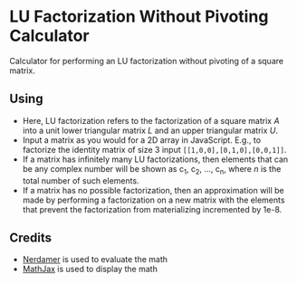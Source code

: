 # LU Factorization Without Pivoting Calculator
Calculator for performing an LU factorization without pivoting of a square matrix.

## Using

* Here, LU factorization refers to the factorization of a square matrix *A* into a unit lower triangular matrix *L* and an upper triangular matrix *U*.
* Input a matrix as you would for a 2D array in JavaScript. E.g., to factorize the identity matrix of size 3 input `[[1,0,0],[0,1,0],[0,0,1]]`.
* If a matrix has infinitely many LU factorizations, then elements that can be any complex number will be shown as c<sub>1</sub>, c<sub>2</sub>, ..., c<sub>n</sub>, where *n* is the total number of such elements.
* If a matrix has no possible factorization, then an approximation will be made by performing a factorization on a new matrix with the elements that prevent the factorization from materializing incremented by 1e-8.

## Credits

* [Nerdamer](https://nerdamer.com/) is used to evaluate the math
* [MathJax](https://www.mathjax.org/) is used to display the math
